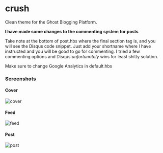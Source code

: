 crush
=====
Clean theme for the Ghost Blogging Platform.

**I have made some changes to the commenting system for posts**

Take note at the bottom of post.hbs where the final section tag is, and you will see the Disqus code snippet.  Just add your shortname where I have instructed and you will be good to go for commenting.  I tried a few commenting options and Disqus *unfortunately* wins for least shitty solution.

Make sure to change Google Analytics in default.hbs

### Screenshots

#### Cover
![cover](https://s3.amazonaws.com/awesomescreenshot/upload/31777/49637/8f6e4f54-24a6-41f6-7fbe-c3d8d02250ce.png?AWSAccessKeyId=AKIAJSCJQ2NM3XLFPVKA&Expires=1431117611&Signature=Wt%2BZixgPOM%2FF1t7B%2F1JEtfTDRBA%3D)
#### Feed
![feed](https://s3.amazonaws.com/awesomescreenshot/upload/31777/49637/86f0c9c7-99e1-4a35-58d3-89f7f902dddb.png?AWSAccessKeyId=AKIAJSCJQ2NM3XLFPVKA&Expires=1431117494&Signature=wHPLR0Efqq7Vl5OH7BSd%2B4yDiDI%3D)
#### Post
![post](https://s3.amazonaws.com/awesomescreenshot/upload/31777/49637/27407450-f26e-4631-4fb3-29098ec3815d.png?AWSAccessKeyId=AKIAJSCJQ2NM3XLFPVKA&Expires=1431117438&Signature=uCv0jS7j%2FoKC542ZOTTyJW%2BNPJI%3D)
